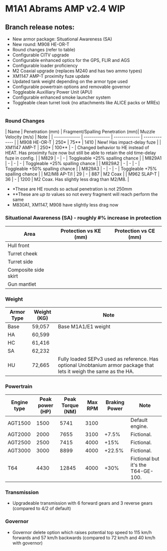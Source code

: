 # M1A1 Abrams AMP v2.4 WIP

## Branch release notes:
<p>
	<ul> 
		<li>New armor package: Situational Awareness (SA)</li>
		<li>New round: M908 HE-OR-T</li>
		<li>Round changes (refer to table)</li>
		<li>Configurable CITV upgrade</li>
		<li>Configurable enhanced optics for the GPS, FLIR and AGS</li>
		<li>Configurable loader proficiency</li>
		<li>M2 Coaxial upgrade (replaces M240 and has two ammo types)</li>
		<li>XM1147 AMP-T proximity fuze update</li>
		<li>Updated tank weight depending on the armor type used</li>
		<li>Configurable powertrain options and removable governor</li>
		<li>Toggleable Auxilliary Power Unit (APU)</li>
		<li>Configurable enhanced smoke launcher system</li>
		<li>Toggleable clean turret look (no attachments like ALICE packs or MREs)</li>
		<li></li>
	</ul>
</p>

### Round Changes
| Name  | Penetration (mm) | Fragment/Spalling Penetration (mm)| Muzzle Velocity (m/s) | Note |
| ------------- | ------------- | ------------- | ------------- |
| M908 HE-OR-T | 250* | 75** | 1410 | New! Has impact-delay fuze |
| XM1147 AMP-T | 250* | 100** | - | Changed behavior to HE instead of HEAT. Has proximity fuze now but still be able to retain the old time-delay fuze in config. |
| M829 | - | - | Toggleable +25% spalling chance |
| M829A1 | - | - | - | Toggleable +25% spalling chance |
| M829A2 | - | - | - | Toggleable +50% spalling chance |
| M829A3 | - | - | - | Toggleable +75% spalling chance |
| M2/M8 AP-T/I | 29 | - | 887 | M2 Coax |
| M962 SLAP-T | 36 | - | 1200 | M2 Coax. Has slightly less drag than M2/M8. |

<p>
	<ul> 
		<li>*These are HE rounds so actual penetration is not 250mm</li>
		<li>**These are <i>up to</i> values so not every fragment will reach perform the same</li>
		<li>M830A1, XM1147, M908 have slightly less drag now</li>
	</ul>
</p>

### Situational Awareness (SA) - roughly #% increase in protection
| Area  | Protection vs KE (mm) | Protection vs CE (mm) 
| ------------- | ------------- | ------------- | 
| Hull front |  |  |
| Turret cheek |  |  | 
| Turret side |  |  | 
| Composite side skirt |  |  | 
| Gun mantlet |  |  | 


### Weight
| Armor Type | Weight (KG) | Note |
| ------------- | ------------- | ------------- |
| Base | 59,057 | Base M1A1/E1 weight | 
| HA | 60,599 |  | 
| HC | 61,416 |  | 
| SA | 62,232 |  | 
| HU | 72,665 | Fully loaded SEPv3 used as reference. Has optional Unobtanium armor package that lets it weigh the same as the HA. | 

### Powertrain
| Engine type  | Peak power (HP) | Peak Torque (NM) | Max RPM | Braking Power | Note |
| ------------- | ------------- | ------------- | ------------- | ------------- | ------------- | 
| AGT1500 | 1500 | 5741 | 3100 |  | Default engine. | 
| AGT2000 | 2000 | 7655 | 3100 | +7.5% | Fictional. | 
| AGT2500 | 2500 | 7415 | 4000 | +15% | Fictional. | 
| AGT3000 | 3000 | 8899 | 4000 | +22.5% | Fictional. | 
| T64 | 4430 | 12845 | 4000 | +30% | Fictional but it's the T64-GE-100. | 


### Transmission
<p>
	<ul> 
		<li>Upgradeable transmission with 6 forward gears and 3 reverse gears (compared to 4/2 of default)</li>
	</ul>
</p>


### Governor
<p>
	<ul> 
		<li>Governor delete option which raises potential top speed to 115 km/h forwards and 57 km/h backwards (compared to 72 km/h and 40 km/h with governor)</li>
	</ul>
</p>
